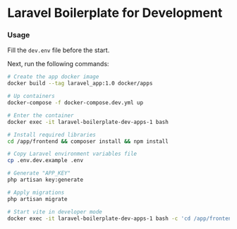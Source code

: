 # Laravel Boilerplate for Development

### Usage

Fill the `dev.env` file before the start.

Next, run the following commands:

```bash
# Create the app docker image
docker build --tag laravel_app:1.0 docker/apps

# Up containers
docker-compose -f docker-compose.dev.yml up

# Enter the container
docker exec -it laravel-boilerplate-dev-apps-1 bash

# Install required libraries
cd /app/frontend && composer install && npm install

# Copy Laravel environment variables file
cp .env.dev.example .env

# Generate "APP_KEY"
php artisan key:generate

# Apply migrations
php artisan migrate

# Start vite in developer mode
docker exec -it laravel-boilerplate-dev-apps-1 bash -c 'cd /app/frontend && npm run dev'
```
